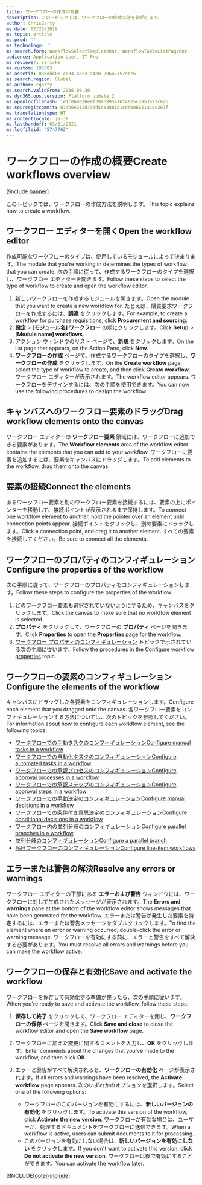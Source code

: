 ```yaml
---
title: ワークフローの作成の概要
description: このトピックでは、ワークフローの作成方法を説明します。
author: ChrisGarty
ms.date: 07/25/2019
ms.topic: article
ms.prod: ''
ms.technology: ''
ms.search.form: WorkflowSelectTemplateRnr, WorkflowTableListPageRnr
audience: Application User, IT Pro
ms.reviewer: sericks
ms.custom: 195583
ms.assetid: 836ddd01-cc34-45c3-a4b0-20647357dbc6
ms.search.region: Global
ms.author: cgarty
ms.search.validFrom: 2016-08-30
ms.dyn365.ops.version: Platform update 2
ms.openlocfilehash: 1e1c86e828eef39a6895416f4825c2853e23c826
ms.sourcegitcommit: 074b6e212d19dd5d84881d1cdd096611a18c207f
ms.translationtype: HT
ms.contentlocale: ja-JP
ms.lasthandoff: 03/31/2021
ms.locfileid: "5747762"
---
```

# <a name="create-workflows-overview"></a><span data-ttu-id="a3bbb-103">ワークフローの作成の概要</span><span class="sxs-lookup"><span data-stu-id="a3bbb-103">Create workflows overview</span></span>

[!include [banner](../includes/banner.md)]

<span data-ttu-id="a3bbb-104">このトピックでは、ワークフローの作成方法を説明します。</span><span class="sxs-lookup"><span data-stu-id="a3bbb-104">This topic explains how to create a workflow.</span></span>

## <a name="open-the-workflow-editor"></a><span data-ttu-id="a3bbb-105">ワークフロー エディターを開く</span><span class="sxs-lookup"><span data-stu-id="a3bbb-105">Open the workflow editor</span></span>

<span data-ttu-id="a3bbb-106">作成可能なワークフローのタイプは、使用しているモジュールによって決まります。</span><span class="sxs-lookup"><span data-stu-id="a3bbb-106">The module that you're working in determines the types of workflow that you can create.</span></span> <span data-ttu-id="a3bbb-107">次の手順に従って、作成するワークフローのタイプを選択し、ワークフロー エディターを開きます。</span><span class="sxs-lookup"><span data-stu-id="a3bbb-107">Follow these steps to select the type of workflow to create and open the workflow editor.</span></span>

1. <span data-ttu-id="a3bbb-108">新しいワークフローを作成するモジュールを開きます。</span><span class="sxs-lookup"><span data-stu-id="a3bbb-108">Open the module that you want to create a new workflow for.</span></span> <span data-ttu-id="a3bbb-109">たとえば、購買要求ワークフローを作成するには、**調達** をクリックします。</span><span class="sxs-lookup"><span data-stu-id="a3bbb-109">For example, to create a workflow for purchase requisitions, click **Procurement and sourcing**.</span></span>
2. <span data-ttu-id="a3bbb-110">**設定** &gt; **\[モジュール名\] ワークフロー** の順にクリックします。</span><span class="sxs-lookup"><span data-stu-id="a3bbb-110">Click **Setup** &gt; **\[Module name\] workflows**.</span></span>
3. <span data-ttu-id="a3bbb-111">アクション ウィンドウのリスト ページで、**新規** をクリックします。</span><span class="sxs-lookup"><span data-stu-id="a3bbb-111">On the list page that appears, on the Action Pane, click **New**.</span></span>
4. <span data-ttu-id="a3bbb-112">**ワークフローの作成** ページで、作成するワークフローのタイプを選択し、**ワークフローの作成** をクリックします。</span><span class="sxs-lookup"><span data-stu-id="a3bbb-112">On the **Create workflow** page, select the type of workflow to create, and then click **Create workflow**.</span></span> <span data-ttu-id="a3bbb-113">ワークフロー エディターが表示されます。</span><span class="sxs-lookup"><span data-stu-id="a3bbb-113">The workflow editor appears.</span></span> <span data-ttu-id="a3bbb-114">ワークフローをデザインするには、次の手順を使用できます。</span><span class="sxs-lookup"><span data-stu-id="a3bbb-114">You can now use the following procedures to design the workflow.</span></span>

## <a name="drag-workflow-elements-onto-the-canvas"></a><span data-ttu-id="a3bbb-115">キャンバスへのワークフロー要素のドラッグ</span><span class="sxs-lookup"><span data-stu-id="a3bbb-115">Drag workflow elements onto the canvas</span></span>

<span data-ttu-id="a3bbb-116">ワークフロー エディターの **ワークフロー要素** 領域には、ワークフローに追加できる要素があります。</span><span class="sxs-lookup"><span data-stu-id="a3bbb-116">The **Workflow elements** area of the workflow editor contains the elements that you can add to your workflow.</span></span> <span data-ttu-id="a3bbb-117">ワークフローに要素を追加するには、要素をキャンバスにドラッグします。</span><span class="sxs-lookup"><span data-stu-id="a3bbb-117">To add elements to the workflow, drag them onto the canvas.</span></span>

## <a name="connect-the-elements"></a><span data-ttu-id="a3bbb-118">要素の接続</span><span class="sxs-lookup"><span data-stu-id="a3bbb-118">Connect the elements</span></span>

<span data-ttu-id="a3bbb-119">あるワークフロー要素と別のワークフロー要素を接続するには、要素の上にポインターを移動して、接続ポイントが表示されるまで保持します。</span><span class="sxs-lookup"><span data-stu-id="a3bbb-119">To connect one workflow element to another, hold the pointer over an element until connection points appear.</span></span> <span data-ttu-id="a3bbb-120">接続ポイントをクリックし、別の要素にドラッグします。</span><span class="sxs-lookup"><span data-stu-id="a3bbb-120">Click a connection point, and drag it to another element.</span></span> <span data-ttu-id="a3bbb-121">すべての要素を接続してください。</span><span class="sxs-lookup"><span data-stu-id="a3bbb-121">Be sure to connect all the elements.</span></span>

## <a name="configure-the-properties-of-the-workflow"></a><span data-ttu-id="a3bbb-122">ワークフローのプロパティのコンフィギュレーション</span><span class="sxs-lookup"><span data-stu-id="a3bbb-122">Configure the properties of the workflow</span></span>

<span data-ttu-id="a3bbb-123">次の手順に従って、ワークフローのプロパティをコンフィギュレーションします。</span><span class="sxs-lookup"><span data-stu-id="a3bbb-123">Follow these steps to configure the properties of the workflow.</span></span>

1. <span data-ttu-id="a3bbb-124">どのワークフロー要素も選択されていないようにするため、キャンバスをクリックします。</span><span class="sxs-lookup"><span data-stu-id="a3bbb-124">Click the canvas to make sure that no workflow element is selected.</span></span>
2. <span data-ttu-id="a3bbb-125">**プロパティ** をクリックして、ワークフローの **プロパティ** ページを開きます。</span><span class="sxs-lookup"><span data-stu-id="a3bbb-125">Click **Properties** to open the **Properties** page for the workflow.</span></span>
3. <span data-ttu-id="a3bbb-126">[ワークフロー プロパティのコンフィギュレーション](configure-workflow-properties.md) トピックで示されている次の手順に従います。</span><span class="sxs-lookup"><span data-stu-id="a3bbb-126">Follow the procedures in the [Configure workflow properties](configure-workflow-properties.md) topic.</span></span>

## <a name="configure-the-elements-of-the-workflow"></a><span data-ttu-id="a3bbb-127">ワークフローの要素のコンフィギュレーション</span><span class="sxs-lookup"><span data-stu-id="a3bbb-127">Configure the elements of the workflow</span></span>

<span data-ttu-id="a3bbb-128">キャンバスにドラッグした各要素をコンフィギュレーションします。</span><span class="sxs-lookup"><span data-stu-id="a3bbb-128">Configure each element that you dragged onto the canvas.</span></span> <span data-ttu-id="a3bbb-129">各ワークフロー要素をコンフィギュレーションする方法については、次のトピックを参照してください。</span><span class="sxs-lookup"><span data-stu-id="a3bbb-129">For information about how to configure each workflow element, see the following topics:</span></span>

- [<span data-ttu-id="a3bbb-130">ワークフローでの手動タスクのコンフィギュレーション</span><span class="sxs-lookup"><span data-stu-id="a3bbb-130">Configure manual tasks in a workflow</span></span>](configure-manual-task-workflow.md)
- [<span data-ttu-id="a3bbb-131">ワークフローでの自動化タスクのコンフィギュレーション</span><span class="sxs-lookup"><span data-stu-id="a3bbb-131">Configure automated tasks in a workflow</span></span>](configure-automated-task-workflow.md)
- [<span data-ttu-id="a3bbb-132">ワークフローでの承認プロセスのコンフィギュレーション</span><span class="sxs-lookup"><span data-stu-id="a3bbb-132">Configure approval processes in a workflow</span></span>](configure-approval-process-workflow.md)
- [<span data-ttu-id="a3bbb-133">ワークフローでの承認ステップのコンフィギュレーション</span><span class="sxs-lookup"><span data-stu-id="a3bbb-133">Configure approval steps in a workflow</span></span>](configure-approval-step-workflow.md)
- [<span data-ttu-id="a3bbb-134">ワークフローでの手動決定のコンフィギュレーション</span><span class="sxs-lookup"><span data-stu-id="a3bbb-134">Configure manual decisions in a workflow</span></span>](configure-manual-decision-workflow.md)
- [<span data-ttu-id="a3bbb-135">ワークフローでの条件付き意思決定のコンフィギュレーション</span><span class="sxs-lookup"><span data-stu-id="a3bbb-135">Configure conditional decisions in a workflow</span></span>](configure-conditional-decision-workflow.md)
- [<span data-ttu-id="a3bbb-136">ワークフロー内の並列分岐のコンフィギュレーション</span><span class="sxs-lookup"><span data-stu-id="a3bbb-136">Configure parallel branches in a workflow</span></span>](configure-parallel-activity-workflow.md)
- [<span data-ttu-id="a3bbb-137">並列分岐のコンフィギュレーション</span><span class="sxs-lookup"><span data-stu-id="a3bbb-137">Configure a parallel branch</span></span>](configure-parallel-branch-workflow.md)
- [<span data-ttu-id="a3bbb-138">品目ワークフローのコンフィギュレーション</span><span class="sxs-lookup"><span data-stu-id="a3bbb-138">Configure line-item workflows</span></span>](configure-line-item-workflow.md)

## <a name="resolve-any-errors-or-warnings"></a><span data-ttu-id="a3bbb-139">エラーまたは警告の解決</span><span class="sxs-lookup"><span data-stu-id="a3bbb-139">Resolve any errors or warnings</span></span>

<span data-ttu-id="a3bbb-140">ワークフロー エディターの下部にある **エラーおよび警告** ウィンドウには、ワークフローに対して生成されたメッセージが表示されます。</span><span class="sxs-lookup"><span data-stu-id="a3bbb-140">The **Errors and warnings** pane at the bottom of the workflow editor shows messages that have been generated for the workflow.</span></span> <span data-ttu-id="a3bbb-141">エラーまたは警告が発生した要素を特定するには、エラーまたは警告メッセージをダブルクリックします。</span><span class="sxs-lookup"><span data-stu-id="a3bbb-141">To find the element where an error or warning occurred, double-click the error or warning message.</span></span> <span data-ttu-id="a3bbb-142">ワークフローを有効にする前に、エラーと警告をすべて解決する必要があります。</span><span class="sxs-lookup"><span data-stu-id="a3bbb-142">You must resolve all errors and warnings before you can make the workflow active.</span></span>

## <a name="save-and-activate-the-workflow"></a><span data-ttu-id="a3bbb-143">ワークフローの保存と有効化</span><span class="sxs-lookup"><span data-stu-id="a3bbb-143">Save and activate the workflow</span></span>

<span data-ttu-id="a3bbb-144">ワークフローを保存して有効化する準備が整ったら、次の手順に従います。</span><span class="sxs-lookup"><span data-stu-id="a3bbb-144">When you're ready to save and activate the workflow, follow these steps.</span></span>

1. <span data-ttu-id="a3bbb-145">**保存して終了** をクリックして、ワークフロー エディターを閉じ、**ワークフローの保存** ページを開きます。</span><span class="sxs-lookup"><span data-stu-id="a3bbb-145">Click **Save and close** to close the workflow editor and open the **Save workflow** page.</span></span>
2. <span data-ttu-id="a3bbb-146">ワークフローに加えた変更に関するコメントを入力し、**OK** をクリックします。</span><span class="sxs-lookup"><span data-stu-id="a3bbb-146">Enter comments about the changes that you've made to the workflow, and then click **OK**.</span></span>
3. <span data-ttu-id="a3bbb-147">エラーと警告がすべて解決されると、**ワークフローの有効化** ページが表示されます。</span><span class="sxs-lookup"><span data-stu-id="a3bbb-147">If all errors and warnings have been resolved, the **Activate workflow** page appears.</span></span> <span data-ttu-id="a3bbb-148">次のいずれかのオプションを選択します。</span><span class="sxs-lookup"><span data-stu-id="a3bbb-148">Select one of the following options:</span></span>

    - <span data-ttu-id="a3bbb-149">ワークフローのこのバージョンを有効にするには、**新しいバージョンの有効化** をクリックします。</span><span class="sxs-lookup"><span data-stu-id="a3bbb-149">To activate this version of the workflow, click **Activate the new version**.</span></span> <span data-ttu-id="a3bbb-150">ワークフローが有効な場合は、ユーザーが、処理するドキュメントをワークフローに送信できます。</span><span class="sxs-lookup"><span data-stu-id="a3bbb-150">When a workflow is active, users can submit documents to it for processing.</span></span>
    - <span data-ttu-id="a3bbb-151">このバージョンを有効にしない場合は、**新しいバージョンを有効にしない** をクリックします。</span><span class="sxs-lookup"><span data-stu-id="a3bbb-151">If you don't want to activate this version, click **Do not activate the new version**.</span></span> <span data-ttu-id="a3bbb-152">ワークフローは後で有効にすることができます。</span><span class="sxs-lookup"><span data-stu-id="a3bbb-152">You can activate the workflow later.</span></span>


[!INCLUDE[footer-include](../../../includes/footer-banner.md)]
